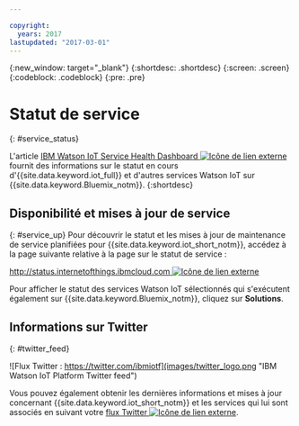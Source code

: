 ```yaml
---

copyright:
  years: 2017
lastupdated: "2017-03-01"
---
```


{:new_window: target="_blank"}
{:shortdesc: .shortdesc}
{:screen: .screen}
{:codeblock: .codeblock}
{:pre: .pre}

# Statut de service
{: #service_status}

L'article [IBM Watson IoT Service Health Dashboard ![Icône de lien externe](../../icons/launch-glyph.svg "External link icon")](https://status.internetofthings.ibmcloud.com) fournit des informations sur le statut en cours d'{{site.data.keyword.iot_full}} et d'autres services Watson IoT sur {{site.data.keyword.Bluemix_notm}}.
{:shortdesc}

## Disponibilité et mises à jour de service
{: #service_up}
Pour découvrir le statut et les mises à jour de maintenance de service planifiées pour {{site.data.keyword.iot_short_notm}}, accédez à la page suivante relative à la page sur le statut de service :

[http://status.internetofthings.ibmcloud.com ![Icône de lien externe](../../icons/launch-glyph.svg "External link icon")](http://status.internetofthings.ibmcloud.com)

Pour afficher le statut des services Watson IoT sélectionnés qui s'exécutent également sur {{site.data.keyword.Bluemix_notm}}, cliquez sur **Solutions**.

## Informations sur Twitter
{: #twitter_feed}

![Flux Twitter : https://twitter.com/ibmiotf](images/twitter_logo.png "IBM Watson IoT Platform Twitter feed")

Vous pouvez également obtenir les dernières informations et mises à jour concernant {{site.data.keyword.iot_short_notm}} et les services qui lui sont associés en suivant votre [flux Twitter ![Icône de lien externe](../../icons/launch-glyph.svg "External link icon")](https://twitter.com/ibmiotf).
